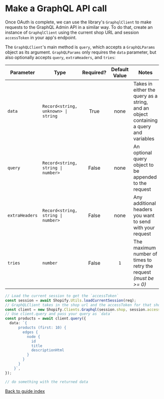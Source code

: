 # Make a GraphQL API call

Once OAuth is complete, we can use the library's `GraphqlClient` to make requests to the GraphQL Admin API in a similar way. To do that, create an instance of `GraphqlClient` using the current shop URL and session `accessToken` in your app's endpoint.

The `GraphQLClient`'s main method is `query`, which accepts a `GraphQLParams` object as its argument. `GraphQLParams` only requires the `data` parameter, but also optionally accepts `query`, `extraHeaders`, and `tries`:

| Parameter      | Type                                | Required? | Default Value | Notes                                                                                 |
| -------------- | ----------------------------------- | :-------: | :-----------: | ------------------------------------------------------------------------------------- |
| `data`         | `Record<string, unknown> \| string` |   True    |     none      | Takes in either the query as a string, and an object containing a query and variables |
| `query`        | `Record<string, string \| number>`  |   False   |     none      | An optional query object to be appended to the request                                |
| `extraHeaders` | `Record<string, string \| number>`  |   False   |     none      | Any additional headers you want to send with your request                             |
| `tries`        | `number`                            |   False   |      `1`      | The maximum number of times to retry the request _(must be >= 0)_                     |

```ts
// Load the current session to get the `accessToken`
const session = await Shopify.Utils.loadCurrentSession(req);
// GraphQLClient takes in the shop url and the accessToken for that shop.
const client = new Shopify.Clients.Graphql(session.shop, session.accessToken);
// Use client.query and pass your query as `data`
const products = await client.query({
  data: `{
      products (first: 10) {
        edges {
          node {
            id
            title
            descriptionHtml
          }
        }
      }
    }`,
});

// do something with the returned data
```

[Back to guide index](../README.md)
